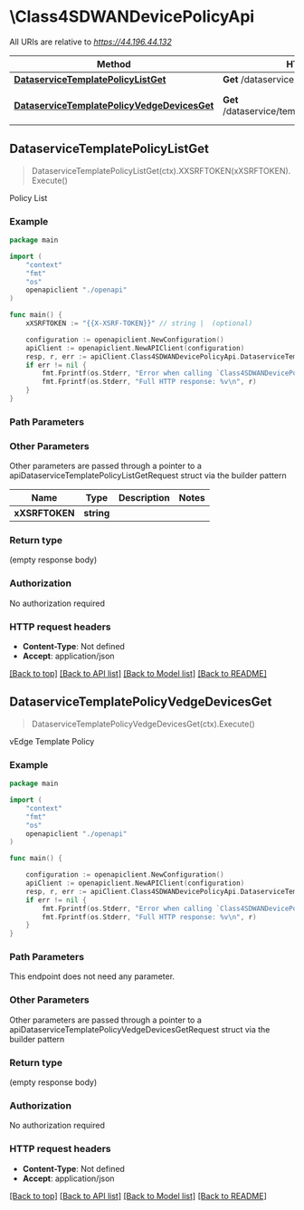 # \Class4SDWANDevicePolicyApi

All URIs are relative to *https://44.196.44.132*

Method | HTTP request | Description
------------- | ------------- | -------------
[**DataserviceTemplatePolicyListGet**](Class4SDWANDevicePolicyApi.md#DataserviceTemplatePolicyListGet) | **Get** /dataservice/template/policy/list | Policy List
[**DataserviceTemplatePolicyVedgeDevicesGet**](Class4SDWANDevicePolicyApi.md#DataserviceTemplatePolicyVedgeDevicesGet) | **Get** /dataservice/template/policy/vedge/devices | vEdge Template Policy



## DataserviceTemplatePolicyListGet

> DataserviceTemplatePolicyListGet(ctx).XXSRFTOKEN(xXSRFTOKEN).Execute()

Policy List

### Example

```go
package main

import (
    "context"
    "fmt"
    "os"
    openapiclient "./openapi"
)

func main() {
    xXSRFTOKEN := "{{X-XSRF-TOKEN}}" // string |  (optional)

    configuration := openapiclient.NewConfiguration()
    apiClient := openapiclient.NewAPIClient(configuration)
    resp, r, err := apiClient.Class4SDWANDevicePolicyApi.DataserviceTemplatePolicyListGet(context.Background()).XXSRFTOKEN(xXSRFTOKEN).Execute()
    if err != nil {
        fmt.Fprintf(os.Stderr, "Error when calling `Class4SDWANDevicePolicyApi.DataserviceTemplatePolicyListGet``: %v\n", err)
        fmt.Fprintf(os.Stderr, "Full HTTP response: %v\n", r)
    }
}
```

### Path Parameters



### Other Parameters

Other parameters are passed through a pointer to a apiDataserviceTemplatePolicyListGetRequest struct via the builder pattern


Name | Type | Description  | Notes
------------- | ------------- | ------------- | -------------
 **xXSRFTOKEN** | **string** |  | 

### Return type

 (empty response body)

### Authorization

No authorization required

### HTTP request headers

- **Content-Type**: Not defined
- **Accept**: application/json

[[Back to top]](#) [[Back to API list]](../README.md#documentation-for-api-endpoints)
[[Back to Model list]](../README.md#documentation-for-models)
[[Back to README]](../README.md)


## DataserviceTemplatePolicyVedgeDevicesGet

> DataserviceTemplatePolicyVedgeDevicesGet(ctx).Execute()

vEdge Template Policy

### Example

```go
package main

import (
    "context"
    "fmt"
    "os"
    openapiclient "./openapi"
)

func main() {

    configuration := openapiclient.NewConfiguration()
    apiClient := openapiclient.NewAPIClient(configuration)
    resp, r, err := apiClient.Class4SDWANDevicePolicyApi.DataserviceTemplatePolicyVedgeDevicesGet(context.Background()).Execute()
    if err != nil {
        fmt.Fprintf(os.Stderr, "Error when calling `Class4SDWANDevicePolicyApi.DataserviceTemplatePolicyVedgeDevicesGet``: %v\n", err)
        fmt.Fprintf(os.Stderr, "Full HTTP response: %v\n", r)
    }
}
```

### Path Parameters

This endpoint does not need any parameter.

### Other Parameters

Other parameters are passed through a pointer to a apiDataserviceTemplatePolicyVedgeDevicesGetRequest struct via the builder pattern


### Return type

 (empty response body)

### Authorization

No authorization required

### HTTP request headers

- **Content-Type**: Not defined
- **Accept**: application/json

[[Back to top]](#) [[Back to API list]](../README.md#documentation-for-api-endpoints)
[[Back to Model list]](../README.md#documentation-for-models)
[[Back to README]](../README.md)

